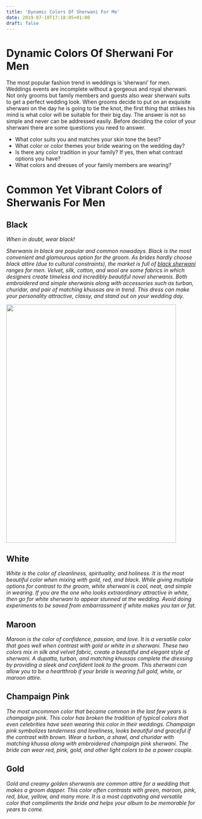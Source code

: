 ```yaml
---
title: 'Dynamic Colors Of Sherwani For Me'
date: 2019-07-18T17:18:05+01:00
draft: false
---
```

# Dynamic Colors Of Sherwani For Men

The most popular fashion trend in weddings is ‘sherwani’ for men. Weddings events are incomplete without a gorgeous and royal sherwani. Not only grooms but family members and guests also wear sherwani suits to get a perfect wedding look.  When grooms decide to put on an exquisite sherwani on the day he is going to tie the knot, the first thing that strikes his mind is what color will be suitable for their big day. The answer is not so simple and never can be addressed easily. Before deciding the color of your sherwani there are some questions you need to answer.

<ul>
 	<li>What color suits you and matches your skin tone the best?</li>
 	<li>What color or color themes your bride wearing on the wedding day?</li>
 	<li>Is there any color tradition in your family? If yes, then what contrast options you have?</li>
 	<li>What colors and dresses of your family members are wearing?</li>
</ul>

# Common Yet Vibrant Colors of Sherwanis For Men

<h2>Black</h2>
<em>When in doubt, wear black!</em>

<em>Sherwanis in black are popular and common nowadays. Black is the most convenient and glamourous option for the groom. As brides hardly choose black attire (due to cultural constraints), the market is full of <a href="https://shameelkhan.com/product-tag/black-sherwani/" target="_blank" rel="noopener">black sherwani</a> ranges for men. Velvet, silk, cotton, and wool are some fabrics in which designers create timeless and incredibly beautiful novel sherwanis. Both embroidered and simple sherwanis along with accessories such as turban, churidar, and pair of matching khussas are in trend. This dress can make your personality attractive, classy, and stand out on your wedding day. </em>

<img src="https://shameelkhan.com/wp-content/uploads/2021/03/BLACK-wedding-SHERWANI-Fully-Gold-Embroided-1-450x630.jpg" alt="" width="450" height="630" />

<h2>White</h2>

<em>White is the color of cleanliness, spirituality, and holiness. It is the most beautiful color when mixing with gold, red, and black. While giving multiple options for contrast to the groom, white sherwani is cool, neat, and simple in wearing. If you are the one who looks extraordinary attractive in white, then go for white sherwani to appear stunned at the wedding. Avoid doing experiments to be saved from embarrassment if white makes you tan or fat.</em>
<h2>Maroon</h2>
<em>Maroon is the color of confidence, passion, and love. It is a versatile color that goes well when contrast with gold or white in a sherwani. These two colors mix in silk and velvet fabric, create a beautiful and elegant style of sherwani. A dupatta, turban, and matching khussas complete the dressing by providing a sleek and confident look to the groom. This sherwani can allow you to be a heartthrob if your bride is wearing full gold, white, or maroon attire.</em>
<h2>Champaign Pink</h2>
<em>The most uncommon color that became common in the last few years is champaign pink. This color has broken the tradition of typical colors that even celebrities have seen wearing this color in their weddings. Champaign pink symbolizes tenderness and loveliness, looks beautiful and graceful if the contrast with brown. Wear a turban, a shawl, and churidar with matching khussa along with embroidered champaign pink sherwani. The bride can wear red, pink, gold, and other light colors to be a power couple.</em>
<h2>Gold</h2>
<em>Gold and creamy golden sherwanis are common attire for a wedding that makes a groom dapper. This color often contrasts with green, maroon, pink, red, blue, yellow, and many more. It is a most captivating and versatile color that compliments the bride and helps your album to be memorable for years to come.</em>



